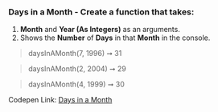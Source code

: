 ### Days in a Month - Create a function that takes: 

1. **Month** and **Year (As Integers)** as an arguments. 
1. Shows the **Number** of **Days** in that **Month** in the console.

> daysInAMonth(7, 1996) ➞ 31 

> daysInAMonth(2, 2004) ➞ 29

> daysInAMonth(4, 1999) ➞ 30 

Codepen Link: [Days in a Month](https://codepen.io/naveencoder/pen/VwwgLww?editors=0012)